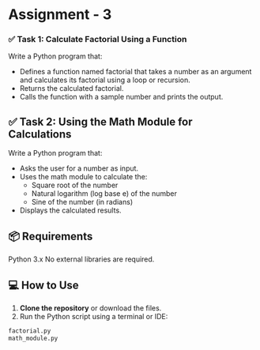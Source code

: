 # Assignment - 3

### ✅ Task 1:  Calculate Factorial Using a Function
Write a Python program that:
- Defines a function named factorial that takes a number as an argument and calculates its factorial using a loop or recursion.
- Returns the calculated factorial.
- Calls the function with a sample number and prints the output.

## ✅ Task 2: Using the Math Module for Calculations
Write a Python program that:
- Asks the user for a number as input.
- Uses the math module to calculate the:
  -  Square root of the number
  -  Natural logarithm (log base e) of the number
  -  Sine of the number (in radians)
- Displays the calculated results.

## 📦 Requirements

Python 3.x
No external libraries are required.

## 💻 How to Use

1. **Clone the repository** or download the files.
2. Run the Python script using a terminal or IDE:

```bash
factorial.py
math_module.py
